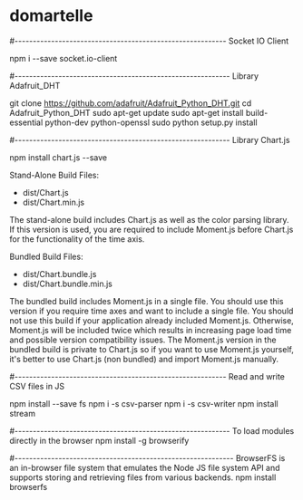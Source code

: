 # domartelle

#----------------------------------------------------------
Socket IO Client

npm i --save socket.io-client

#-----------------------------------------------------------
Library Adafruit_DHT

git clone https://github.com/adafruit/Adafruit_Python_DHT.git
cd Adafruit_Python_DHT
sudo apt-get update
sudo apt-get install build-essential python-dev python-openssl
sudo python setup.py install

#-----------------------------------------------------------
Library Chart.js

npm install chart.js --save

Stand-Alone Build
Files:

- dist/Chart.js
- dist/Chart.min.js

The stand-alone build includes Chart.js as well as the color parsing library. If this version is used, you are required to include Moment.js before Chart.js for the functionality of the time axis.

Bundled Build
Files:

- dist/Chart.bundle.js
- dist/Chart.bundle.min.js

The bundled build includes Moment.js in a single file. You should use this version if you require time axes and want to include a single file. You should not use this build if your application already included Moment.js. Otherwise, Moment.js will be included twice which results in increasing page load time and possible version compatibility issues. The Moment.js version in the bundled build is private to Chart.js so if you want to use Moment.js yourself, it's better to use Chart.js (non bundled) and import Moment.js manually.

#----------------------------------------------------------
Read and write CSV files in JS

npm install --save fs
npm i -s csv-parser
npm i -s csv-writer
npm install stream

#-----------------------------------------------------------
To load modules directly in the browser
npm install -g browserify

#------------------------------------------------------------
BrowserFS is an in-browser file system that emulates the Node JS file system API and supports storing and retrieving files from various backends.
npm install browserfs
